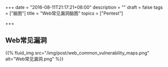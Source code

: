 +++
date = "2016-08-11T21:17:21+08:00"
description = ""
draft = false
tags = ["脑图"]
title = "Web常见漏洞脑图"
topics = ["Pentest"]

+++

## Web常见漏洞
{{% fluid_img src="/img/post/web_common_vulnerability_maps.png" alt="Web常见漏洞.png" %}}